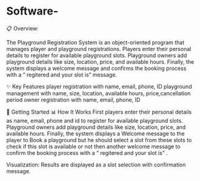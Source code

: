 # Software-

📋 Overview:

The Playground Registration System is an object-oriented program that manages player and playground registrations. Players enter their personal details to register for available playground slots. Playground owners add playground details like size, location, price, and available hours. Finally, the system displays a welcome message and confirms the booking process with a “ regitered and your slot is” message.

✨ Key Features
player registration with name, email, phone, ID
playground management with name, size, location, available hours, price,cancellation period 
owner registration with name, email, phone, ID

🚀 Getting Started
📊 How It Works
First players enter their personal details as name, email, phone and id to register for available playground slots. Playground owners add playground details like size, location, price, and available hours. Finally, the system displays a Welcome message to the player to Book a playground but he should select a slot from these slots to check if this slot is available or not then another welcome message to confirm the booking process with a “ regitered and your slot is” .

Visualization: Results are displayed as a slot selection with confirmation message.
